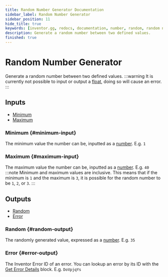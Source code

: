 ```yaml
---
title: Random Number Generator Documentation
sidebar_label: Random Number Generator
sidebar_position: 11
hide_title: true
keywords: [inventor.gg, redocs, documentation, number, random, random number generator, math]
description: Generate a random number between two defined values.
finished: true
---
```

# Random Number Generator
Generate a random number between two defined values.
:::warning
It is currently not possible to input or output a [float](/inventor-reference/types/float), doing so will cause an error.
:::

## Inputs

- [Minimum](#minimum-input)
- [Maximum](#maximum-input)

### Minimum {#minimum-input}
The minimum value the number can be, inputted as a [number](/inventor-reference/types/number). E.g. `1`
### Maximum {#maximum-input}
The maximum value the number can be, inputted as a [number](/inventor-reference/types/number). E.g. `40`
:::note
Minimum and maximum values are inclusive. This means that if the minimum is `1` and the maximum is `3`, it is possible for the random number to be `1`, `2`, or `3`.
:::

## Outputs

- [Random](#random-output)
- [Error](#error-output)

### Random {#random-output}
The randomly generated value, expressed as a [number](/inventor-reference/types/number). E.g. `35`
### Error {#error-output}
The Inventor Error ID of an error. You can lookup an error by its ID with the [Get Error Details](/inventor-reference/blocks/utilities/get-error-details) block. E.g. `DoVpjqYs`